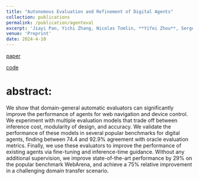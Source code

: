 ```yaml
---
title: "Autonomous Evaluation and Refinement of Digital Agents"
collection: publications
permalink: /publication/agenteval
excerpt: 'Jiayi Pan, Yichi Zhang, Nicolas Tomlin, **Yifei Zhou**, Sergey Levine, Alane Suhr'
venue: 'Preprint'
date: 2024-4-10
---
```

[paper](https://arxiv.org/abs/2404.06474)


[code](https://github.com/Berkeley-NLP/Agent-Eval-Refine)

# abstract:
We show that domain-general automatic evaluators can significantly improve the performance of agents for web navigation and device control. 
We experiment with multiple evaluation models that trade off between inference cost, modularity of design, and accuracy. 
We validate the performance of these models in several popular benchmarks for digital agents, finding between 74.4 and 92.9% agreement with oracle evaluation metrics.
Finally, we use these evaluators to improve the performance of existing agents via fine-tuning and inference-time guidance. Without any additional
supervision, we improve state-of-the-art performance by 29% on the popular benchmark WebArena, and achieve a 75% relative improvement in
a challenging domain transfer scenario.
